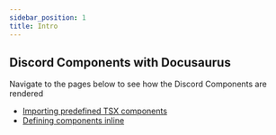```yaml
---
sidebar_position: 1
title: Intro
---
```


## Discord Components with Docusaurus

Navigate to the pages below to see how the Discord Components are rendered

- [Importing predefined TSX components](./discord-components/discord-components-predefined)
- [Defining components inline](./discord-components/discord-components-inline)
